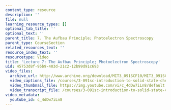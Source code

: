 ```yaml
---
content_type: resource
description: ''
file: null
learning_resource_types: []
optional_tab_title: ''
optional_text: ''
parent_title: 7. The Aufbau Principle; Photoelectron Spectroscopy
parent_type: CourseSection
related_resources_text: ''
resource_index_text: ''
resourcetype: Video
title: 'Lecture 7: The Aufbau Principle; Photoelectron Spectroscopy'
uid: 45753d8f-95b9-403d-21c2-12b99d91c693
video_files:
  archive_url: http://www.archive.org/download/MIT3_091SCF10/MIT3_091SCF10lec07_300k.mp4
  video_captions_file: /courses/3-091sc-introduction-to-solid-state-chemistry-fall-2010/9ca79d5f5f815544a80889600ddf6842_c_4dDw7iLn8.vtt
  video_thumbnail_file: https://img.youtube.com/vi/c_4dDw7iLn8/default.jpg
  video_transcript_file: /courses/3-091sc-introduction-to-solid-state-chemistry-fall-2010/fe9a67b0bb8fc4c0f0fc0e2daa76ca7e_c_4dDw7iLn8.pdf
video_metadata:
  youtube_id: c_4dDw7iLn8
---
```

